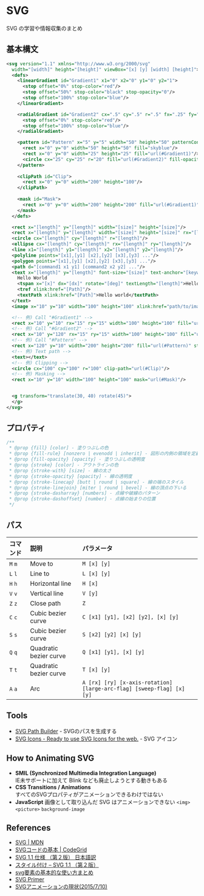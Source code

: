 # SVG
SVG の学習や情報収集のまとめ

## 基本構文

```xml
<svg version="1.1" xmlns="http://www.w3.org/2000/svg" 
  width="[width]" height="[height]" viewBox="[x] [y] [width] [height]">
  <defs>
    <linearGradient id="Gradient1" x1="0" x2="0" y1="0" y2="1">
      <stop offset="0%" stop-color="red"/>
      <stop offset="50%" stop-color="black" stop-opacity="0"/>
      <stop offset="100%" stop-color="blue"/>
    </linearGradient>

    <radialGradient id="Gradient2" cx=".5" cy=".5" r=".5" fx=".25" fy=".25" spreadMethod="repeat" gradientUnits="">
      <stop offset="0%" stop-color="red"/>
      <stop offset="100%" stop-color="blue"/>
    </radialGradient>

    <pattern id="Pattern" x="5" y="5" width="50" height="50" patternContentUnits="userSpaceOnUse">
      <rect x="0" y="0" width="50" height="50" fill="skyblue"/>
      <rect x="0" y="0" width="25" height="25" fill="url(#Gradient1)"/>
      <circle cx="25" cy="25" r="20" fill="url(#Gradient2)" fill-opacity=".5"/>
    </pattern>
    
    <clipPath id="Clip">
      <rect x="0" y="0" width="200" height="100"/>
    </clipPath>
    
    <mask id="Mask">
      <rect x="0" y="0" width="200" height="200" fill="url(#Gradient1)"/>
    </mask>
  </defs>

  <rect x="[length]" y="[length]" width="[size]" height="[size]"/>
  <rect x="[length]" y="[length]" width="[size]" height="[size]" rx="[length]" ry="[length]"/>
  <circle cx="[length]" cy="[length]" r="[length]"/>
  <ellipse cx="[length]" cy="[length]" rx="[length]" ry="[length]"/>
  <line x1="[length]" y1="[length]" x2="[length]" y2="[length]"/>
  <polyline points="[x1],[y1] [x2],[y2] [x3],[y3] ..."/>
  <polygon points="[x1],[y1] [x2],[y2] [x3],[y3] ..."/>
  <path d="[command1 x1 y1] [command2 x2 y2] ..."/>
  <text x="[length]" y="[length]" font-size="[size]" text-anchor="[keyword]" fill="[color]">
    Hello World
    <tspan x="[x]" dx="[dx]" rotate="[deg]" textLength="[length]">Hello</tspan> World
    <tref xlink:href="[Path]"/>
    <textPath xlink:href="[Path]">Hello world</textPath>
  </text>
  <image x="10" y="10" width="100" height="100" xlink:href="path/to/image">

  <!-- 例) Call "#Gradient1" -->
  <rect x="10" y="10" rx="15" ry="15" width="100" height="100" fill="url(#Gradient1)"/>
  <!-- 例) Call "#Gradient2" -->
  <rect x="10" y="120" rx="15" ry="15" width="100" height="100" fill="url(#Gradient2)"/>
  <!-- 例) Call "#Pattern" -->
  <rect x="120" y="10" width="200" height="200" fill="url(#Pattern)" stroke="black"/>
  <!-- 例) Text path -->
  <text></text>
  <!-- 例) Clipping -->
  <circle cx="100" cy="100" r="100" clip-path="url(#Clip)"/>
  <!-- 例) Masking -->
  <rect x="10" y="10" width="100" height="100" mask="url(#Mask)"/>


  <g transform="translate(30, 40) rotate(45)">
  </g>
</svg>
```

## プロパティ

```css
/**
 * @prop {fill} [color] - 塗りつぶしの色
 * @prop {fill-rule} [nonzero | evenodd | inherit] - 図形の内側の領域を定義する
 * @prop {fill-opacity} [opacity] - 塗りつぶしの透明度
 * @prop {stroke} [color] - アウトラインの色
 * @prop {stroke-with} [size] - 線の太さ
 * @prop {stroke-opacity} [opacity] - 線の透明度
 * @prop {stroke-linecap} [butt | round | square] - 線の端のスタイル
 * @prop {stroke-linejoin} [miter | round | bevel] - 線の頂点の下いる
 * @prop {stroke-dasharray} [numbers] - 点線や破線のパターン
 * @prop {stroke-dashoffset} [number] - 点線の始まりの位置
 */
```

## パス

|コマンド|説明|パラメータ|
|:--|:--|:--|
|`M` `m`| Move to |`M [x] [y]`|
|`L` `l`| Line to |`L [x] [y]`|
|`H` `h`| Horizontal line |`H [x]`|
|`V` `v`| Vertical line |`V [y]`|
|`Z` `z`| Close path |`Z`|
|`C` `c`| Cubic bezier curve |`C [x1] [y1], [x2] [y2], [x] [y]`|
|`S` `s`| Cubic bezier curve |`S [x2] [y2] [x] [y]`|
|`Q` `q`| Quadratic bezier curve |`Q [x1] [y1], [x] [y]`|
|`T` `t`| Quadratic bezier curve |`T [x] [y]`|
|`A` `a`| Arc |`A [rx] [ry] [x-axis-rotation] [large-arc-flag] [sweep-flag] [x] [y]`|


## Tools
- [SVG Path Builder](http://anthonydugois.com/svg-path-builder/) - SVGのパスを生成する
- [SVG Icons - Ready to use SVG Icons for the web.](http://svgicons.sparkk.fr/) - SVG アイコン

## How to Animating SVG
- __SMIL (Synchronized Multimedia Integration Language)__  
  IE未サポートに加えて Blink なども廃止しようとする動きもある
- __CSS Transitions / Animations__  
  すべてのSVGプロパティがアニメーションできるわけではない
- __JavaScript__
  画像として取り込んだ SVG はアニメーションできない `<img>` `<picture>` `background-image`

## References
- [SVG | MDN](https://developer.mozilla.org/ja/docs/Web/SVG)
- [SVGコードの基本 | CodeGrid](https://app.codegrid.net/entry/svg-basic)
- [SVG 1.1 仕様 （第２版） 日本語訳](http://www.hcn.zaq.ne.jp/___/SVG11-2nd/index.html)
- [スタイル付け – SVG 1.1 （第２版）](http://www.hcn.zaq.ne.jp/___/SVG11-2nd/styling.html)
- [svg要素の基本的な使い方まとめ](http://www.h2.dion.ne.jp/~defghi/svgMemo/svgMemo.htm)
- [SVG Primer](http://www.w3.org/Graphics/SVG/IG/resources/svgprimer.html)
- [SVGアニメーションの現状(2015/7/10)](http://postd.cc/the-state-of-svg-animation/)
